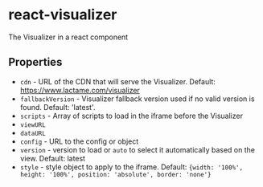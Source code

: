 # react-visualizer
The Visualizer in a react component

## Properties

* `cdn` - URL of the CDN that will serve the Visualizer. Default: https://www.lactame.com/visualizer
* `fallbackVersion` - Visualizer fallback version used if no valid version is found. Default: 'latest'.
* `scripts` - Array of scripts to load in the iframe before the Visualizer
* `viewURL`
* `dataURL`
* `config` - URL to the config or object
* `version` - version to load or `auto` to select it automatically based on the view. Default: latest
* `style` - style object to apply to the iframe. Default: `{width: '100%', height: '100%', position: 'absolute', border: 'none'}`
